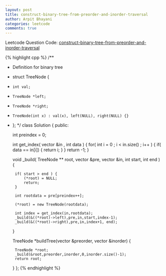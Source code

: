 ```yaml
---
layout: post
title: construct-binary-tree-from-preorder-and-inorder-traversal
author: Arpit Bhayani
categories: leetcode
comments: true
---
```


Leetcode Question Code: [construct-binary-tree-from-preorder-and-inorder-traversal](https://leetcode.com/problems/construct-binary-tree-from-preorder-and-inorder-traversal/)

{% highlight cpp %}
/**
 * Definition for binary tree
 * struct TreeNode {
 *     int val;
 *     TreeNode *left;
 *     TreeNode *right;
 *     TreeNode(int x) : val(x), left(NULL), right(NULL) {}
 * };
 */
class Solution {
public:

    int preindex = 0;

    int get_index( vector<int> &in , int data ) {
        for( int i = 0 ; i < in.size() ; i++ ) {
            if( data == in[i]) {
                return i;
            }
        }
        return -1;
    }

    void _build( TreeNode ** root, vector<int> &pre,  vector<int> &in, int start, int end ) {
        
        if( start > end ) {
            (*root) = NULL;
            return;
        }
        
        int rootdata = pre[preindex++];
        
        (*root) = new TreeNode(rootdata);
        
        int index = get_index(in,rootdata);
        _build(&((*root)->left),pre,in,start,index-1);
        _build(&((*root)->right),pre,in,index+1, end);
        
        
    }

    TreeNode *buildTree(vector<int> &preorder, vector<int> &inorder) {
        
        TreeNode *root;
        _build(&root,preorder,inorder,0,inorder.size()-1);
        return root;
        
    }
};
{% endhighlight %}